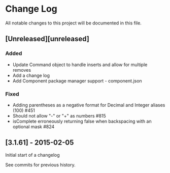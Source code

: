 # Change Log
All notable changes to this project will be documented in this file.

## [Unreleased][unreleased]
### Added
- Update Command object to handle inserts and allow for multiple removes
- Add a change log
- Add Component package manager support - component.json 

### Fixed
- Adding parentheses as a negative format for Decimal and Integer aliases (100) #451
- Should not allow "-" or "+" as numbers #815
- isComplete erroneously returning false when backspacing with an optional mask #824

## [3.1.61] - 2015-02-05

Initial start of a changelog

See commits for previous history.